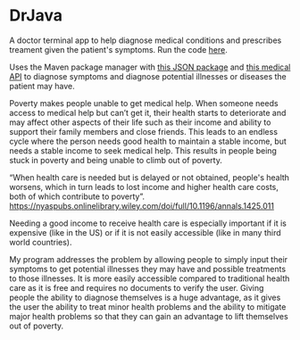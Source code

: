 # DrJava
A doctor terminal app to help diagnose medical conditions and prescribes treament given the patient's symptoms. Run the code [here](https://replit.com/@WinstonHo/DrJava).

Uses the Maven package manager with [this JSON package](https://mvnrepository.com/artifact/org.json/json) and [this medical API](https://rapidapi.com/priaid/api/symptom-checker/) to diagnose symptoms and diagnose potential illnesses or diseases the patient may have.


Poverty makes people unable to get medical help. When someone needs access to medical help but can’t get it, their health starts to deteriorate and may affect other aspects of their life such as their income and ability to support their family members and close friends. This leads to an endless cycle where the person needs good health to maintain a stable income, but needs a stable income to seek medical help. This results in people being stuck in poverty and being unable to climb out of poverty. 


“When health care is needed but is delayed or not obtained, people's health worsens, which in turn leads to lost income and higher health care costs, both of which contribute to poverty”.
https://nyaspubs.onlinelibrary.wiley.com/doi/full/10.1196/annals.1425.011 


Needing a good income to receive health care is especially important if it is expensive (like in the US) or if it is not easily accessible (like in many third world countries).


My program addresses the problem by allowing people to simply input their symptoms to get potential illnesses they may have and possible treatments to those illnesses. It is more easily accessible compared to traditional health care as it is free and requires no documents to verify the user. Giving people the ability to diagnose themselves is a huge advantage, as it gives the user the ability to treat minor health problems and the ability to mitigate major health problems so that they can gain an advantage to lift themselves out of poverty.
